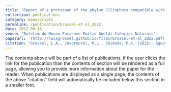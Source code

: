 ```yaml
---
title: "Report of a protozoan of the phylum Ciliophora compatible with Balantioides coli in feces of white-lipped peccaries in Brazil"
collection: publications
category: manuscripts
permalink: /publication/Grossel-et-al_2022
date: 2022-09-16
venue: 'Boletim do Museu Paraense Emílio Goeldi-Ciências Naturais'
paperurl: '(http://laisgrossel.github.io/files/Grossel-et-al_2022.pdf)'
citation: 'Grossel, L.A., Javorouski, M.L., Shimada, M.K. (2022). &quot;Report of a protozoan of the phylum Ciliophora compatible with Balantioides coli in feces of white-lipped peccaries in Brazil.&quot; <i>Boletim do Museu Paraense Emílio Goeldi-Ciências Naturais</i>. 17(2).'
---
```


The contents above will be part of a list of publications, if the user clicks the link for the publication than the contents of section will be rendered as a full page, allowing you to provide more information about the paper for the reader. When publications are displayed as a single page, the contents of the above "citation" field will automatically be included below this section in a smaller font.
